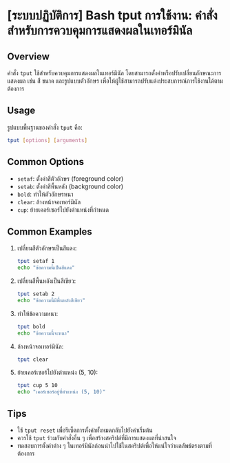 # [ระบบปฏิบัติการ] Bash tput การใช้งาน: คำสั่งสำหรับการควบคุมการแสดงผลในเทอร์มินัล

## Overview
คำสั่ง `tput` ใช้สำหรับควบคุมการแสดงผลในเทอร์มินัล โดยสามารถตั้งค่าหรือปรับเปลี่ยนลักษณะการแสดงผล เช่น สี ขนาด และรูปแบบตัวอักษร เพื่อให้ผู้ใช้สามารถปรับแต่งประสบการณ์การใช้งานได้ตามต้องการ

## Usage
รูปแบบพื้นฐานของคำสั่ง `tput` คือ:

```bash
tput [options] [arguments]
```

## Common Options
- `setaf`: ตั้งค่าสีตัวอักษร (foreground color)
- `setab`: ตั้งค่าสีพื้นหลัง (background color)
- `bold`: ทำให้ตัวอักษรหนา
- `clear`: ล้างหน้าจอเทอร์มินัล
- `cup`: ย้ายเคอร์เซอร์ไปยังตำแหน่งที่กำหนด

## Common Examples
1. เปลี่ยนสีตัวอักษรเป็นสีแดง:
   ```bash
   tput setaf 1
   echo "ข้อความนี้เป็นสีแดง"
   ```

2. เปลี่ยนสีพื้นหลังเป็นสีเขียว:
   ```bash
   tput setab 2
   echo "ข้อความนี้มีพื้นหลังสีเขียว"
   ```

3. ทำให้ข้อความหนา:
   ```bash
   tput bold
   echo "ข้อความนี้จะหนา"
   ```

4. ล้างหน้าจอเทอร์มินัล:
   ```bash
   tput clear
   ```

5. ย้ายเคอร์เซอร์ไปยังตำแหน่ง (5, 10):
   ```bash
   tput cup 5 10
   echo "เคอร์เซอร์อยู่ที่ตำแหน่ง (5, 10)"
   ```

## Tips
- ใช้ `tput reset` เพื่อรีเซ็ตการตั้งค่าทั้งหมดกลับไปยังค่าเริ่มต้น
- ควรใช้ `tput` ร่วมกับคำสั่งอื่น ๆ เพื่อสร้างสคริปต์ที่มีการแสดงผลที่น่าสนใจ
- ทดสอบการตั้งค่าต่าง ๆ ในเทอร์มินัลก่อนนำไปใช้ในสคริปต์เพื่อให้แน่ใจว่าผลลัพธ์ตรงตามที่ต้องการ
